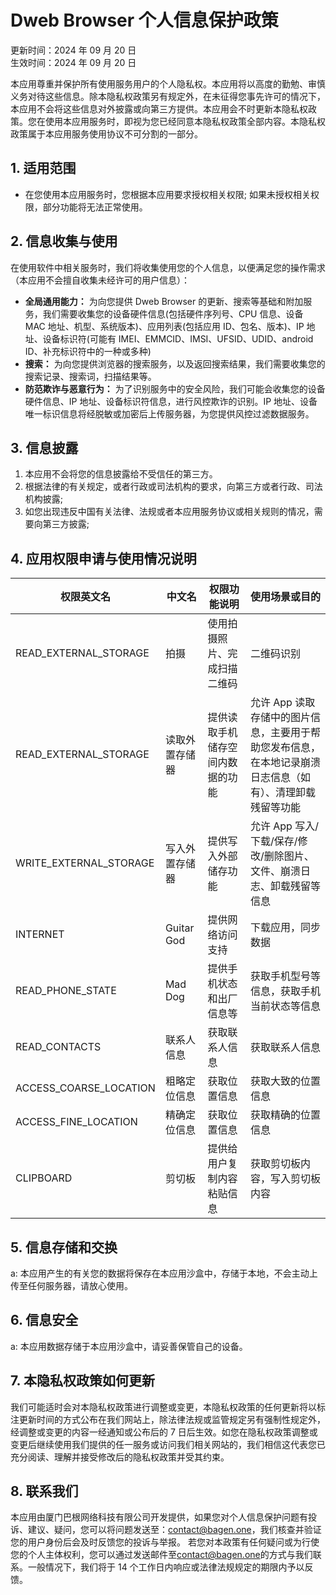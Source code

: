 # Dweb Browser 个人信息保护政策

更新时间：2024 年 09 月 20 日  
生效时间：2024 年 09 月 20 日

本应用尊重并保护所有使用服务用户的个人隐私权。本应用将以高度的勤勉、审慎义务对待这些信息。除本隐私权政策另有规定外，在未征得您事先许可的情况下，本应用不会将这些信息对外披露或向第三方提供。本应用会不时更新本隐私权政策。您在使用本应用服务时，即视为您已经同意本隐私权政策全部内容。本隐私权政策属于本应用服务使用协议不可分割的一部分。

## 1. 适用范围

- 在您使用本应用服务时，您根据本应用要求授权相关权限; 如果未授权相关权限，部分功能将无法正常使用。

## 2. 信息收集与使用

在使用软件中相关服务时，我们将收集使用您的个人信息，以便满足您的操作需求（本应用不会擅自收集未经许可的用户信息）：

- **全局通用能力：** 为向您提供 Dweb Browser 的更新、搜索等基础和附加服务，我们需要收集您的设备硬件信息(包括硬件序列号、CPU 信息、设备 MAC 地址、机型、系统版本)、应用列表(包括应用 ID、包名、版本)、IP 地址、设备标识符(可能有 IMEI、EMMCID、IMSI、UFSID、UDID、android ID、补充标识符中的一种或多种)
- **搜索：** 为向您提供浏览器的搜索服务，以及返回搜索结果，我们需要收集您的搜索记录、搜索词，扫描结果等。
- **防范欺诈与恶意行为：** 为了识别服务中的安全风险，我们可能会收集您的设备硬件信息、IP 地址、设备标识符信息，进行风控欺诈的识别。IP 地址、设备唯一标识信息将经脱敏或加密后上传服务器，为您提供风控过滤数据服务。

## 3. 信息披露

1. 本应用不会将您的信息披露给不受信任的第三方。
1. 根据法律的有关规定，或者行政或司法机构的要求，向第三方或者行政、司法机构披露;
1. 如您出现违反中国有关法律、法规或者本应用服务协议或相关规则的情况，需要向第三方披露;

## 4. 应用权限申请与使用情况说明

| 权限英文名             | 中文名         | 权限功能说明                     | 使用场景或目的                                                                                            |
| ---------------------- | -------------- | -------------------------------- | --------------------------------------------------------------------------------------------------------- |
| READ_EXTERNAL_STORAGE  | 拍摄           | 使用拍摄照片、完成扫描二维码     | 二维码识别                                                                                                |
| READ_EXTERNAL_STORAGE  | 读取外置存储器 | 提供读取手机储存空间内数据的功能 | 允许 App 读取存储中的图片信息，主要用于帮助您发布信息，在本地记录崩溃日志信息（如有）、清理卸载残留等功能 |
| WRITE_EXTERNAL_STORAGE | 写入外置存储器 | 提供写入外部储存功能             | 允许 App 写入/下载/保存/修改/删除图片、文件、崩溃日志、卸载残留等信息                                     |
| INTERNET               | Guitar God     | 提供网络访问支持                 | 下载应用，同步数据                                                                                        |
| READ_PHONE_STATE       | Mad Dog        | 提供手机状态和出厂信息等         | 获取手机型号等信息，获取手机当前状态等信息                                                                |
| READ_CONTACTS          | 联系人信息     | 获取联系人信息                   | 获取联系人信息                                                                                            |
| ACCESS_COARSE_LOCATION | 粗略定位信息   | 获取位置信息                     | 获取大致的位置信息                                                                                        |
| ACCESS_FINE_LOCATION   | 精确定位信息   | 获取位置信息                     | 获取精确的位置信息                                                                                        |
| CLIPBOARD              | 剪切板         | 提供给用户复制内容粘贴信息       | 获取剪切板内容，写入剪切板内容                                                                            |

## 5. 信息存储和交换

a: 本应用产生的有关您的数据将保存在本应用沙盒中，存储于本地，不会主动上传至任何服务器，请放心使用。

## 6. 信息安全

a: 本应用数据存储于本应用沙盒中，请妥善保管自己的设备。

## 7. 本隐私权政策如何更新

我们可能适时会对本隐私权政策进行调整或变更，本隐私权政策的任何更新将以标注更新时间的方式公布在我们网站上，除法律法规或监管规定另有强制性规定外，经调整或变更的内容一经通知或公布后的 7 日后生效。如您在隐私权政策调整或变更后继续使用我们提供的任一服务或访问我们相关网站的，我们相信这代表您已充分阅读、理解并接受修改后的隐私权政策并受其约束。

## 8. 联系我们

本应用由厦门巴根网络科技有限公司开发提供，如果您对个人信息保护问题有投诉、建议、疑问，您可以将问题发送至：[contact@bagen.one](mailto:contact@bagen.one)，我们核查并验证您的用户身份后会及时反馈您的投诉与举报。 若您对本政策有任何疑问或为行使您的个人主体权利，您可以通过发送邮件至[contact@bagen.one](mailto:contact@bagen.one)的方式与我们联系。一般情况下，我们将于 14 个工作日内响应或法律法规规定的期限内予以反馈。
